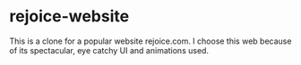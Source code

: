 # rejoice-website
This is a clone for a popular website rejoice.com. I choose this web because of its spectacular, eye catchy UI and animations used.

